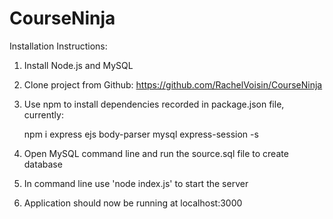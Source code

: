 # CourseNinja

Installation Instructions:

1. Install Node.js and MySQL
2. Clone project from Github: https://github.com/RachelVoisin/CourseNinja
3. Use npm to install dependencies recorded in package.json file, currently:

	npm i express ejs body-parser mysql express-session -s
	
4. Open MySQL command line and run the source.sql file to create database 
5. In command line use 'node index.js' to start the server 
6. Application should now be running at localhost:3000

 